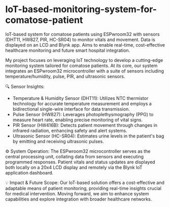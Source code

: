 # IoT-based-monitoring-system-for-comatose-patient
IoT-based system for comatose patients using ESPwroom32 with sensors (DHT11, HW827, PIR, HC-SR04) to monitor vitals and movement. Data is displayed on an LCD and Blynk app. Aims to enable real-time, cost-effective healthcare monitoring and future smart hospital integration.

My project focuses on leveraging IoT technology to develop a cutting-edge monitoring system tailored for comatose patients. At its core, our system integrates an ESPwroom32 microcontroller with a suite of sensors including temperature/humidity, pulse, PIR, and ultrasonic sensors.

🔍 Sensor Insights:
- Temperature & Humidity Sensor (DHT11): Utilizes NTC thermistor technology for accurate temperature measurement and employs a bidirectional single-wire interface for data transmission.
- Pulse Sensor (HW827): Leverages photoplethysmography (PPG) to measure heart rate, enabling precise monitoring of vital signs.
- PIR Sensor (HW416B): Detects patient movement through changes in infrared radiation, enhancing safety and alert systems.
- Ultrasonic Sensor (HC-SR04): Estimates urine levels in the patient's bag by emitting and receiving ultrasonic pulses.

⚙️ System Operation:
The ESPwroom32 microcontroller serves as the central processing unit, collating data from sensors and executing programmed responses. Patient vitals and status updates are displayed both locally on a 20x4 LCD display and remotely via the Blynk IoT application dashboard.

💡 Impact & Future Scope:
Our IoT-based solution offers a cost-effective and adaptable means of patient monitoring, providing real-time insights crucial for medical intervention. Moving forward, we aim to enhance system capabilities and explore integration with broader healthcare networks.
